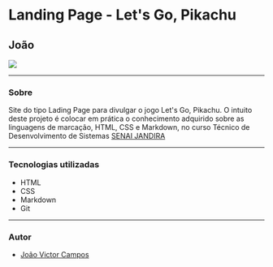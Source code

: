 # Landing Page - Let's Go, Pikachu

## João

![](./screenshot/Captura%20de%20Tela%202024-09-04%20às%2009.04.16.png)

---

### Sobre
Site do tipo Lading Page para divulgar o jogo Let's Go, Pikachu.
O intuito deste projeto é colocar em prática o conhecimento
adquirido  sobre as linguagens de marcação, HTML, CSS e Markdown, no curso Técnico de Desenvolvimento de Sistemas [SENAI JANDIRA](https://sp.senai.br/unidade/jandira/)

---

### Tecnologias utilizadas

- HTML
- CSS
- Markdown
- Git

---

### Autor
- [João Victor Campos](https://github.com/campoos)